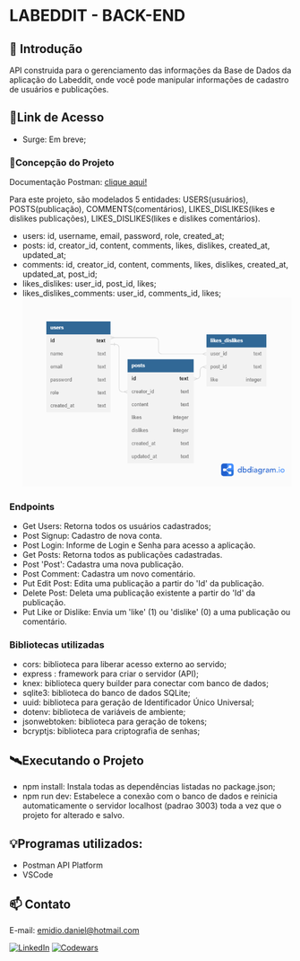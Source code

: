 # LABEDDIT - BACK-END

## 📖 Introdução

API construida para o gerenciamento das informações da Base de Dados da aplicação do Labeddit, onde você pode manipular informações de cadastro de usuários e publicações.

## 🔗Link de Acesso
- Surge: Em breve;  

### 📄Concepção do Projeto
Documentação Postman: [clique aqui!]('https://documenter.getpostman.com/view/24460616/2s93JnUmbg')

Para este projeto, são modelados 5 entidades: USERS(usuários), POSTS(publicação), COMMENTS(comentários), LIKES_DISLIKES(likes e dislikes publicações), LIKES_DISLIKES(likes e dislikes comentários).

- users: id, username, email, password, role, created_at;
- posts: id, creator_id, content, comments, likes, dislikes, created_at, updated_at;
- comments: id, creator_id, content, comments, likes, dislikes, created_at, updated_at, post_id;
- likes_dislikes: user_id, post_id, likes;
- likes_dislikes_comments: user_id, comments_id, likes;
![Preview](./src/assets/diagram.png)


### Endpoints
- Get Users: Retorna todos os usuários cadastrados;
- Post Signup: Cadastro de nova conta.
- Post Login: Informe de Login e Senha para acesso a aplicação.
- Get Posts: Retorna todos as publicações cadastradas.
- Post 'Post': Cadastra uma nova publicação.
- Post Comment: Cadastra um novo comentário.
- Put Edit Post: Edita uma publicação a partir do 'Id' da publicação.
- Delete Post: Deleta uma publicação existente a partir do 'Id' da publicação.
- Put Like or Dislike: Envia um 'like' (1) ou 'dislike' (0) a uma publicação ou comentário.

### Bibliotecas utilizadas
- cors: biblioteca para liberar acesso externo ao servido;
- express : framework para criar o servidor (API);
- knex: biblioteca query builder para conectar com banco de dados;
- sqlite3: biblioteca do banco de dados SQLite;
- uuid: biblioteca para geração de Identificador Único Universal;
- dotenv: biblioteca de variáveis de ambiente;
- jsonwebtoken: biblioteca para geração de tokens;
- bcryptjs: biblioteca para criptografia de senhas;

## 🛰Executando o Projeto
- npm install: Instala todas as dependências listadas no package.json;
- npm run dev: Estabelece a conexão com o banco de dados e reinicia automaticamente o servidor localhost (padrao 3003) toda a vez que o projeto for alterado e salvo.

## 💡Programas utilizados:
- Postman API Platform
- VSCode

## 📫 Contato

E-mail: emidio.daniel@hotmail.com

[![LinkedIn](https://img.shields.io/badge/LinkedIn-0077B5?style=for-the-badge&logo=linkedin&logoColor=white)](https://www.linkedin.com/in/danielemidio1988/)
[![Codewars](https://img.shields.io/badge/Codewars-B1361E?style=for-the-badge&logo=Codewars&logoColor=white)](https://www.codewars.com/users/DanielEmidio1988)
